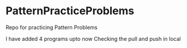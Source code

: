 # PatternPracticeProblems
Repo for practicing Pattern Problems

I have added 4 programs upto now
Checking the pull and push in local
